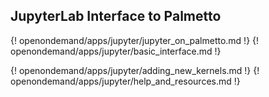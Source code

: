
## JupyterLab Interface to Palmetto

{! openondemand/apps/jupyter/jupyter_on_palmetto.md !}
{! openondemand/apps/jupyter/basic_interface.md !}
<!--{! openondemand/apps/jupyter/jupyterlab_configuration.md !}-->
{! openondemand/apps/jupyter/adding_new_kernels.md !}
{! openondemand/apps/jupyter/help_and_resources.md !}
